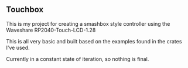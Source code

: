 ## Touchbox 

This is my project for creating a smashbox style controller using the Waveshare RP2040-Touch-LCD-1.28

This is all very basic and built based on the examples found in the crates I've used.

Currently in a constant state of iteration, so nothing is final.
